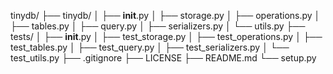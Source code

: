 tinydb/
├── tinydb/
│   ├── __init__.py
│   ├── storage.py
│   ├── operations.py
│   ├── tables.py
│   ├── query.py
│   ├── serializers.py
│   └── utils.py
├── tests/
│   ├── __init__.py
│   ├── test_storage.py
│   ├── test_operations.py
│   ├── test_tables.py
│   ├── test_query.py
│   ├── test_serializers.py
│   └── test_utils.py
├── .gitignore
├── LICENSE
├── README.md
└── setup.py

